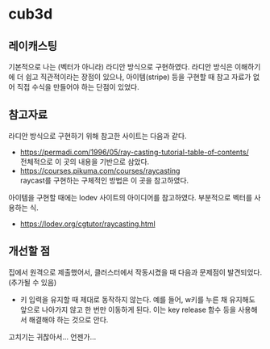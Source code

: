 # cub3d

## 레이캐스팅

기본적으로 나는 (벡터가 아니라) 라디안 방식으로 구현하였다. 라디안 방식은 이해하기에 더 쉽고 직관적이라는 장점이 있으나, 아이템(stripe) 등을 구현할 때 참고 자료가 없어 직접 수식을 만들어야 하는 단점이 있었다.

## 참고자료

라디안 방식으로 구현하기 위해 참고한 사이트는 다음과 같다.

* https://permadi.com/1996/05/ray-casting-tutorial-table-of-contents/ <br>
전체적으로 이 곳의 내용을 기반으로 삼았다.
* https://courses.pikuma.com/courses/raycasting <br>
raycast를 구현하는 구체적인 방법은 이 곳을 참고하였다.

아이템을 구현할 때에는 lodev 사이트의 아이디어를 참고하였다. 부분적으로 벡터를 사용하는 식.
* https://lodev.org/cgtutor/raycasting.html <br>

## 개선할 점

집에서 원격으로 제출했어서, 클러스터에서 작동시켰을 때 다음과 문제점이 발견되었다. (추가될 수 있음)

* 키 입력을 유지할 때 제대로 동작하지 않는다. 예를 들어, w키를 누른 채 유지해도 앞으로 나아가지 않고 한 번만 이동하게 된다. 이는 key release 함수 등을 사용해서 해결해야 하는 것으로 안다.

고치기는 귀찮아서... 언젠가...